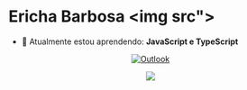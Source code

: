 # Ericha Barbosa <img src">
- 🚀 Atualmente estou aprendendo: <strong>JavaScript e TypeScript</strong> 

<div align="center">
 
  <!-- Outlook -->
[![Outlook](https://img.shields.io/badge/Microsoft_Outlook-0078D4?style=for-the-badge&logo=microsoft-outlook&logoColor=white)](mailto:erichabarbosa@hotmail.com)


  <a href="#" alt="Linkedin">
    <img src="https://img.shields.io/badge/-Linkedin-0e76a8?style=flat-square&logo=Linkedin&logoColor=white&link=https://www.linkedin.com/in/ericha-barbosa-092473292/"/></a>

</div>
